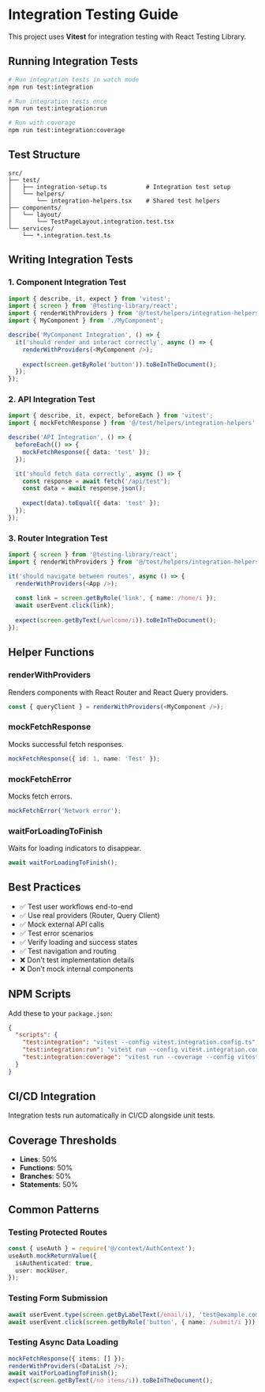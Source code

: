 # Integration Testing Guide

This project uses **Vitest** for integration testing with React Testing Library.

## Running Integration Tests

```bash
# Run integration tests in watch mode
npm run test:integration

# Run integration tests once
npm run test:integration:run

# Run with coverage
npm run test:integration:coverage
```

## Test Structure

```
src/
├── test/
│   ├── integration-setup.ts           # Integration test setup
│   └── helpers/
│       └── integration-helpers.tsx    # Shared test helpers
├── components/
│   └── layout/
│       └── TestPageLayout.integration.test.tsx
└── services/
    └── *.integration.test.ts
```

## Writing Integration Tests

### 1. Component Integration Test

```typescript
import { describe, it, expect } from 'vitest';
import { screen } from '@testing-library/react';
import { renderWithProviders } from '@/test/helpers/integration-helpers';
import { MyComponent } from './MyComponent';

describe('MyComponent Integration', () => {
  it('should render and interact correctly', async () => {
    renderWithProviders(<MyComponent />);
    
    expect(screen.getByRole('button')).toBeInTheDocument();
  });
});
```

### 2. API Integration Test

```typescript
import { describe, it, expect, beforeEach } from 'vitest';
import { mockFetchResponse } from '@/test/helpers/integration-helpers';

describe('API Integration', () => {
  beforeEach(() => {
    mockFetchResponse({ data: 'test' });
  });

  it('should fetch data correctly', async () => {
    const response = await fetch('/api/test');
    const data = await response.json();
    
    expect(data).toEqual({ data: 'test' });
  });
});
```

### 3. Router Integration Test

```typescript
import { screen } from '@testing-library/react';
import { renderWithProviders } from '@/test/helpers/integration-helpers';

it('should navigate between routes', async () => {
  renderWithProviders(<App />);
  
  const link = screen.getByRole('link', { name: /home/i });
  await userEvent.click(link);
  
  expect(screen.getByText(/welcome/i)).toBeInTheDocument();
});
```

## Helper Functions

### renderWithProviders
Renders components with React Router and React Query providers.

```typescript
const { queryClient } = renderWithProviders(<MyComponent />);
```

### mockFetchResponse
Mocks successful fetch responses.

```typescript
mockFetchResponse({ id: 1, name: 'Test' });
```

### mockFetchError
Mocks fetch errors.

```typescript
mockFetchError('Network error');
```

### waitForLoadingToFinish
Waits for loading indicators to disappear.

```typescript
await waitForLoadingToFinish();
```

## Best Practices

- ✅ Test user workflows end-to-end
- ✅ Use real providers (Router, Query Client)
- ✅ Mock external API calls
- ✅ Test error scenarios
- ✅ Verify loading and success states
- ✅ Test navigation and routing
- ❌ Don't test implementation details
- ❌ Don't mock internal components

## NPM Scripts

Add these to your `package.json`:

```json
{
  "scripts": {
    "test:integration": "vitest --config vitest.integration.config.ts",
    "test:integration:run": "vitest run --config vitest.integration.config.ts",
    "test:integration:coverage": "vitest run --coverage --config vitest.integration.config.ts"
  }
}
```

## CI/CD Integration

Integration tests run automatically in CI/CD alongside unit tests.

## Coverage Thresholds

- **Lines**: 50%
- **Functions**: 50%
- **Branches**: 50%
- **Statements**: 50%

## Common Patterns

### Testing Protected Routes
```typescript
const { useAuth } = require('@/context/AuthContext');
useAuth.mockReturnValue({
  isAuthenticated: true,
  user: mockUser,
});
```

### Testing Form Submission
```typescript
await userEvent.type(screen.getByLabelText(/email/i), 'test@example.com');
await userEvent.click(screen.getByRole('button', { name: /submit/i }));
```

### Testing Async Data Loading
```typescript
mockFetchResponse({ items: [] });
renderWithProviders(<DataList />);
await waitForLoadingToFinish();
expect(screen.getByText(/no items/i)).toBeInTheDocument();
```
